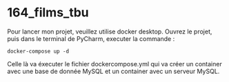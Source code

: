 # 164_films_tbu

Pour lancer mon projet, veuillez utilise docker desktop. Ouvrez le projet, puis dans le terminal de PyCharm, executer la commande :
```
docker-compose up -d
```
Celle là va éxecuter le fichier <span>dockercompose.yml</span> qui va créer un container avec une base de donnée MySQL et un container avec un serveur MySQL.